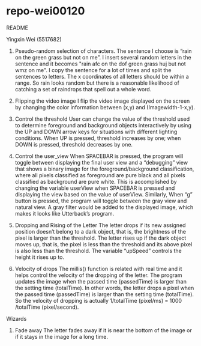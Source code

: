 # repo-wei00120

README

Yingxin Wei (5517682)

1. Pseudo-random selection of characters.
The sentence I choose is “rain on the green grass but not on me”. I insert several random letters in the sentence and it becomes "rain afc on the dof green grass huj but not wmz on me". I copy the sentence for a lot of times and split the sentences to letters. The x coordinates of all letters should be within a range. So rain looks random but there is a reasonable likelihood of catching a set of raindrops that spell out a whole word. 

2. Flipping the video image
I flip the video image displayed on the screen by changing the color information between (x,y) and (Imagewidth-1-x,y).

3. Control the threshold
User can change the value of the threshold used to determine foreground and background objects interactively by using the UP and DOWN arrow keys for situations with different lighting conditions. When UP is pressed, threshold increases by one; when DOWN is pressed, threshold decreases by one.

4. Control the user_view
When SPACEBAR is pressed, the program will toggle between displaying the final user view and a “debugging” view that shows a binary image for the foreground/background classification, where all pixels classified as foreground are pure black and all pixels classified as background are pure white. This is accomplished by changing the variable userView when SPACEBAR is pressed and displaying the view based on the value of userView. Similarly, When “g” button is pressed, the program will toggle between the gray view and natural view. A gray filter would be added to the displayed image, which makes it looks like Utterback’s program. 

5. Dropping and Rising of the Letter 
The letter drops if its new assigned position doesn’t belong to a dark object, that is, the brightness of the pixel is larger than the threshold. The letter rises up if the dark object moves up, that is, the pixel is less than the threshold and its above pixel is also less than the threshold. The variable “upSpeed” controls the height it rises up to.

7. Velocity of drops
The millis() function is related with real time and it helps control the velocity of the dropping of the letter. The program updates the image when the passed time (passedTime) is larger than the setting time (totalTime). In other words, the letter drops a pixel when the passed time (passedTime) is larger than the setting time (totalTime). So the velocity of dropping is actually 1/totalTime (pixel/ms) = 1000 /totalTime (pixel/second).

Wizards

1. Fade away
The letter fades away if it is near the bottom of the image or if it stays in the image for a long time.


